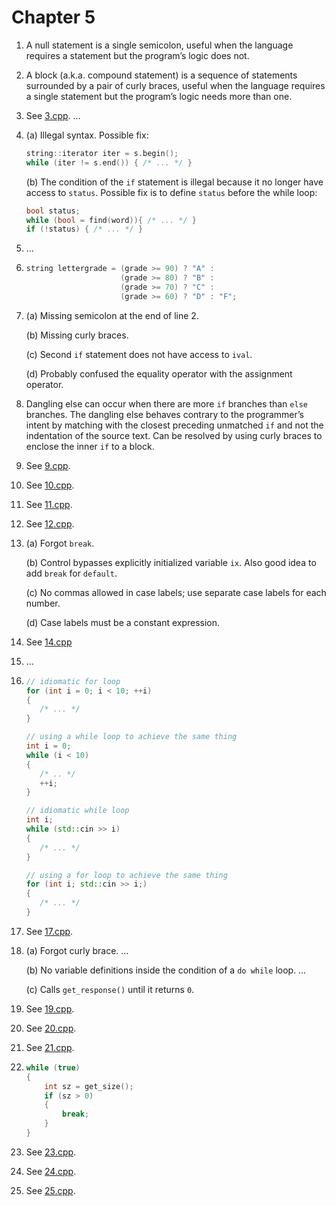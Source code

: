 # Chapter 5

1. A null statement is a single semicolon, useful when the language requires a
   statement but the program’s logic does not.

2. A block (a.k.a. compound statement) is a sequence of statements surrounded by
   a pair of curly braces, useful when the language requires a single statement
   but the program’s logic needs more than one.

3. See [3.cpp](3.cpp). …

4. (a) Illegal syntax. Possible fix:

   ```C++
   string::iterator iter = s.begin();
   while (iter != s.end()) { /* ... */ }
   ```

   (b) The condition of the `if` statement is illegal because it no longer have
       access to `status`. Possible fix is to define `status` before the while
       loop:

   ```C++
   bool status;
   while (bool = find(word)){ /* ... */ }
   if (!status) { /* ... */ }
   ```

5. …

6. ```C++
   string lettergrade = (grade >= 90) ? "A" :
                        (grade >= 80) ? "B" :
                        (grade >= 70) ? "C" :
                        (grade >= 60) ? "D" : "F";
   ```

7. (a) Missing semicolon at the end of line 2.

   (b) Missing curly braces.

   (c) Second `if` statement does not have access to `ival`.

   (d) Probably confused the equality operator with the assignment operator.

8. Dangling else can occur when there are more `if` branches than `else`
   branches. The dangling else behaves contrary to the programmer’s intent by
   matching with the closest preceding unmatched `if` and not the indentation of
   the source text. Can be resolved by using curly braces to enclose the inner
   `if` to a block.

9. See [9.cpp](9.cpp).

10. See [10.cpp](10.cpp).

11. See [11.cpp](11.cpp).

12. See [12.cpp](12.cpp).

13. (a) Forgot `break`.

    (b) Control bypasses explicitly initialized variable `ix`. Also good idea to
        add `break` for `default`. 

    (c) No commas allowed in case labels; use separate case labels for each
        number.
    
    (d) Case labels must be a constant expression.

14. See [14.cpp](14.cpp)

15. …

16. ```C++
    // idiomatic for loop
    for (int i = 0; i < 10; ++i)
    {
       /* ... */
    }

    // using a while loop to achieve the same thing
    int i = 0;
    while (i < 10)
    {
       /* .. */
       ++i;
    }

    // idiomatic while loop
    int i;
    while (std::cin >> i)
    {
       /* ... */
    }

    // using a for loop to achieve the same thing
    for (int i; std::cin >> i;)
    {
       /* ... */
    }
    ```

17. See [17.cpp](17.cpp).

18. (a) Forgot curly brace. …

    (b) No variable definitions inside the condition of a `do while` loop. …
   
    (c) Calls `get_response()` until it returns `0`.

19. See [19.cpp](19.cpp).

20. See [20.cpp](20.cpp).

21. See [21.cpp](21.cpp).

22. ```C++
    while (true)
    {
        int sz = get_size();
        if (sz > 0)
        {
            break;
        }
    }
    ```

23. See [23.cpp](23.cpp).

24. See [24.cpp](24.cpp).

25. See [25.cpp](25.cpp).
